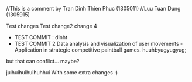 //This is a comment by Tran Dinh Thien Phuc (1305011)
//Luu Tuan Dung (1305915)

Test changes
Test change2
change 4
+ TEST COMMIT : dinht
+ TEST COMMIT 2
Data analysis and visualization of user movements - Application in strategic competitive paintball games.
huuhbyugyugyug; 

but that can conflict... maybe?


juihuihuihuihuhhui
With some extra changes :)
